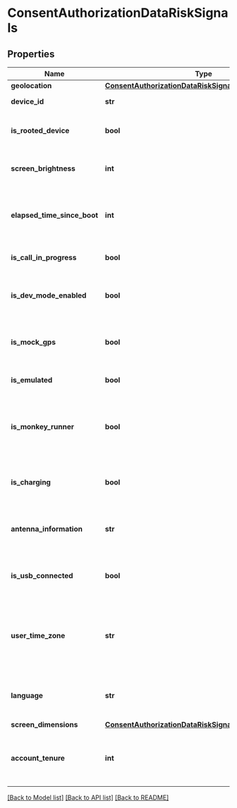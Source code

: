 # ConsentAuthorizationDataRiskSignals

## Properties
Name | Type | Description | Notes
------------ | ------------- | ------------- | -------------
**geolocation** | [**ConsentAuthorizationDataRiskSignalsGeolocation**](ConsentAuthorizationDataRiskSignalsGeolocation.md) |  | [optional] 
**device_id** | **str** | Identificador do dispositivo. | [optional] 
**is_rooted_device** | **bool** | Indica se o usuário possui permissão root no dispositivo. | [optional] 
**screen_brightness** | **int** | Indica o nível de brilho da tela do dispositivo. | [optional] 
**elapsed_time_since_boot** | **int** | Indica por quanto tempo o dispositivo está ligado desde a última inicialização. | [optional] 
**is_call_in_progress** | **bool** | Indica se há uma chamada em curso | [optional] 
**is_dev_mode_enabled** | **bool** | Indica se o modo desenvolvedor está ativado no dispositivo. | [optional] 
**is_mock_gps** | **bool** | Indica se o dispositivo está utilizando geolocalização fictícia. | [optional] 
**is_emulated** | **bool** | Indica se o dispositivo é emulado. | [optional] 
**is_monkey_runner** | **bool** | Indica se o dispositivo está sob controle de uma ferramenta de automação. | [optional] 
**is_charging** | **bool** | Indica se a bateria do dispositivo está em carregamento. | [optional] 
**antenna_information** | **str** | Indica o tipo de conexão com a rede de celular do dispositivo. | [optional] 
**is_usb_connected** | **bool** | Indica se existe ao menos uma conexão USB ao dispositivo. | [optional] 
**user_time_zone** | **str** | Indica a configuração de fuso horário do dispositivo no formato UTC offset: ±hh[:mm] | [optional] 
**language** | **str** | Indica o idioma do dispositivo no formato ISO 639-1. | [optional] 
**screen_dimensions** | [**ConsentAuthorizationDataRiskSignalsScreenDimensions**](ConsentAuthorizationDataRiskSignalsScreenDimensions.md) |  | [optional] 
**account_tenure** | **int** | Indica há quanto tempo o cliente realizou seu cadastro na iniciadora. | [optional] 

[[Back to Model list]](../README.md#documentation-for-models) [[Back to API list]](../README.md#documentation-for-api-endpoints) [[Back to README]](../README.md)

